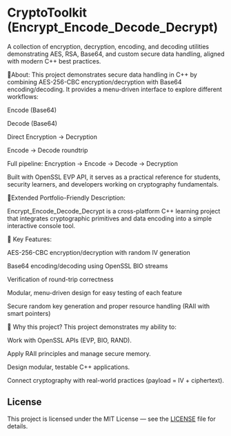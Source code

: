 # CryptoToolkit (Encrypt_Encode_Decode_Decrypt) 
A collection of encryption, decryption, encoding, and decoding utilities demonstrating AES, RSA, Base64, and custom secure data handling, aligned with modern C++ best practices.

🔹About:
This project demonstrates secure data handling in C++ by combining AES-256-CBC encryption/decryption with Base64 encoding/decoding.
It provides a menu-driven interface to explore different workflows:

Encode (Base64)

Decode (Base64)

Direct Encryption → Decryption

Encode → Decode roundtrip

Full pipeline: Encryption → Encode → Decode → Decryption

Built with OpenSSL EVP API, it serves as a practical reference for students, security learners, and developers working on cryptography fundamentals.



🔹Extended Portfolio-Friendly Description:

Encrypt_Encode_Decode_Decrypt is a cross-platform C++ learning project that integrates cryptographic primitives and data encoding into a simple interactive console tool.

🔑 Key Features:

AES-256-CBC encryption/decryption with random IV generation

Base64 encoding/decoding using OpenSSL BIO streams

Verification of round-trip correctness

Modular, menu-driven design for easy testing of each feature

Secure random key generation and proper resource handling (RAII with smart pointers)

📌 Why this project?
This project demonstrates my ability to:

Work with OpenSSL APIs (EVP, BIO, RAND).

Apply RAII principles and manage secure memory.

Design modular, testable C++ applications.

Connect cryptography with real-world practices (payload = IV + ciphertext).


## License
This project is licensed under the MIT License — see the [LICENSE](LICENSE) file for details.
